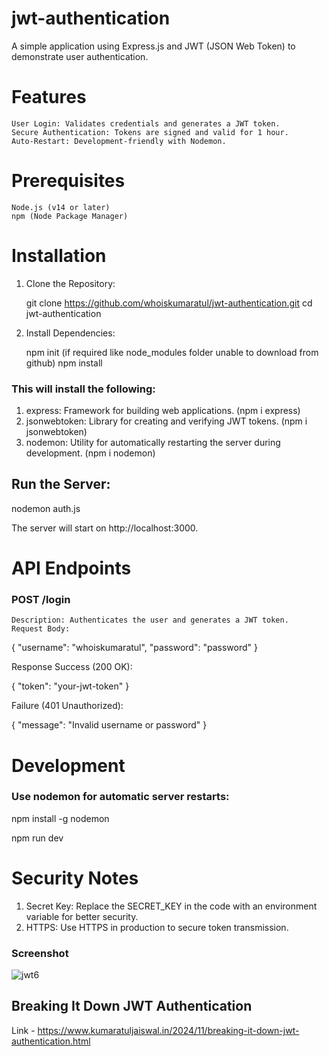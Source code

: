 
# jwt-authentication
A simple application using Express.js and JWT (JSON Web Token) to demonstrate user authentication.

# Features

    User Login: Validates credentials and generates a JWT token.
    Secure Authentication: Tokens are signed and valid for 1 hour.
    Auto-Restart: Development-friendly with Nodemon.

# Prerequisites

    Node.js (v14 or later)
    npm (Node Package Manager)    

# Installation    

1. Clone the Repository:

   git clone https://github.com/whoiskumaratul/jwt-authentication.git
   cd jwt-authentication

3. Install Dependencies:
   
   npm init (if required like node_modules folder unable to download from github)
   npm install

### This will install the following:

   
1.   express: Framework for building web applications. (npm i express)
2.   jsonwebtoken: Library for creating and verifying JWT tokens.  (npm i jsonwebtoken)
3.   nodemon: Utility for automatically restarting the server during development. (npm i nodemon)



## Run the Server:

   nodemon auth.js


The server will start on http://localhost:3000.


# API Endpoints

### POST /login

    Description: Authenticates the user and generates a JWT token.
    Request Body:

{
  "username": "whoiskumaratul",
  "password": "password"
}


Response
Success (200 OK):

{
  "token": "your-jwt-token"
}


Failure (401 Unauthorized):


{
  "message": "Invalid username or password"
}


# Development

### Use nodemon for automatic server restarts:


npm install -g nodemon

npm run dev


# Security Notes

1. Secret Key: Replace the SECRET_KEY in the code with an environment variable for better security.
2. HTTPS: Use HTTPS in production to secure token transmission.


### Screenshot



![jwt6](https://github.com/user-attachments/assets/bece8a85-6039-48f9-9cac-9bcfbedeeaa6)





##  Breaking It Down JWT Authentication

Link - https://www.kumaratuljaiswal.in/2024/11/breaking-it-down-jwt-authentication.html














































   
  
